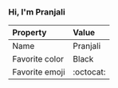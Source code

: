 ### Hi, I'm Pranjali

| Property | Value |
|:---------------|:-----------------|
| Name | Pranjali
| Favorite color | Black |
| Favorite emoji | :octocat: |
